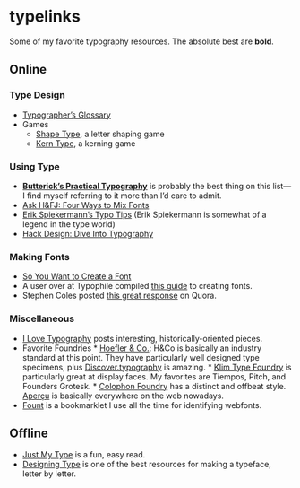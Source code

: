 # typelinks
Some of my favorite typography resources. The absolute best are __bold__.

## Online
### Type Design
* [Typographer’s Glossary](https://playtype.com/about/typefaces/glossary)
* Games
    * [Shape Type](http://shape.method.ac), a letter shaping game
    * [Kern Type](http://type.method.ac), a kerning game

### Using Type
* __[Butterick’s Practical Typography](http://practicaltypography.com)__ is probably the best thing on this list—I find myself referring to it more than I’d care to admit.
* [Ask H&FJ: Four Ways to Mix Fonts](http://www.typography.com/email/2010_03/index.htm)
* [Erik Spiekermann’s Typo Tips](http://classic.fontshop.com/education/pdf/typo_tips.pdf) (Erik Spiekermann is somewhat of a legend in the type world)
* [Hack Design: Dive Into Typography](https://hackdesign.org/lessons/2)

### Making Fonts
* [So You Want to Create a Font](http://ilovetypography.com/2007/10/22/so-you-want-to-create-a-font-part-1/)
* A user over at Typophile compiled [this guide](http://typophile.com/node/12369) to creating fonts.
* Stephen Coles posted [this great response](http://www.quora.com/What-is-some-good-advice-for-aspiring-hobbyist-type-designers) on Quora.

### Miscellaneous
* [I Love Typography](http://ilovetypography.com) posts interesting, historically-oriented pieces.
* Favorite Foundries
      * [Hoefler & Co.](http://www.typography.com): H&Co is basically an industry standard at this point. They have particularly well designed type specimens, plus [Discover.typography](http://discover.typography.com) is amazing.
      * [Klim Type Foundry](https://klim.co.nz) is particularly great at display faces. My favorites are Tiempos, Pitch, and Founders Grotesk.
      * [Colophon Foundry](http://www.colophon-foundry.org/) has a distinct and offbeat style. [Aperçu](http://www.colophon-foundry.org/fonts/apercu/regular) is basically everywhere on the web nowadays.
* [Fount](http://fount.artequalswork.com) is a bookmarklet I use all the time for identifying webfonts.

## Offline
* [Just My Type](http://www.amazon.com/Just-My-Type-About-Fonts/dp/1592407463) is a fun, easy read.
* [Designing Type](http://www.amazon.com/Designing-Type-Karen-Cheng/dp/0300111509) is one of the best resources for making a typeface, letter by letter.
